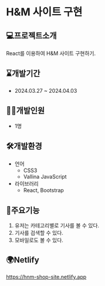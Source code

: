 # H&M 사이트 구현

## 💻프로젝트소개

React를 이용하여 H&M 사이트 구현하기.

## ⌛개발기간

+ 2024.03.27 ~ 2024.04.03

## 👩‍💻개발인원

+ 1명

## 🛠️개발환경
+ 언어
  + CSS3
  + Vallina JavaScript
+ 라이브러리
  + React, Bootstrap
  
## 📌주요기능

1. 유저는 카테고리별로 기사를 볼 수 있다.
2. 기사를 검색할 수 있다.
3. 모바일로도 볼 수 있다.

## 🌍Netlify
https://hnm-shop-site.netlify.app

